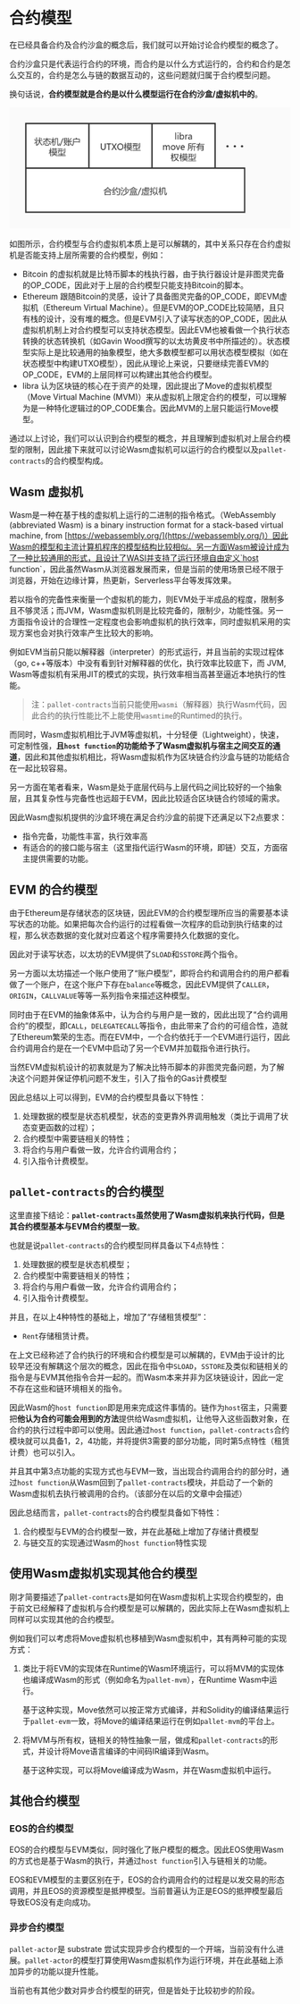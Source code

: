 # 合约模型
在已经具备合约及合约沙盒的概念后，我们就可以开始讨论合约模型的概念了。

合约沙盒只是代表运行合约的环境，而合约是以什么方式运行的，合约和合约是怎么交互的，合约是怎么与链的数据互动的，这些问题就归属于合约模型问题。

换句话说，**合约模型就是合约是以什么模型运行在合约沙盒/虚拟机中的**。

![](./imgs/model.jpg)

如图所示，合约模型与合约虚拟机本质上是可以解耦的，其中关系只存在合约虚拟机是否能支持上层所需要的合约模型，例如：

* Bitcoin 的虚拟机就是比特币脚本的栈执行器，由于执行器设计是非图灵完备的OP_CODE，因此对于上层的合约模型只能支持Bitcoin的脚本。
* Ethereum 跟随Bitcoin的灵感，设计了具备图灵完备的OP_CODE，即EVM虚拟机（Ethereum Virtual Machine）。但是EVM的OP_CODE比较简陋，且只有栈的设计，没有堆的概念。但是EVM引入了读写状态的OP_CODE，因此从虚拟机机制上对合约模型可以支持状态模型。因此EVM也被看做一个执行状态转换的状态转换机（如Gavin Wood撰写的以太坊黄皮书中所描述的）。状态模型实际上是比较通用的抽象模型，绝大多数模型都可以用状态模型模拟（如在状态模型中构建UTXO模型），因此从理论上来说，只要继续完善EVM的OP_CODE，EVM的上层同样可以构建出其他合约模型。
* libra 认为区块链的核心在于资产的处理，因此提出了Move的虚拟机模型（Move Virtual Machine (MVM)）来从虚拟机上限定合约的模型，可以理解为是一种特化逻辑过的OP_CODE集合。因此MVM的上层只能运行Move模型。

通过以上讨论，我们可以认识到合约模型的概念，并且理解到虚拟机对上层合约模型的限制，因此接下来就可以讨论Wasm虚拟机可以运行的合约模型以及`pallet-contracts`的合约模型构成。

## Wasm 虚拟机
Wasm是一种在基于栈的虚拟机上运行的二进制的指令格式。（WebAssembly (abbreviated Wasm) is a binary instruction format for a stack-based virtual machine, from [https://webassembly.org/](https://webassembly.org/)）因此Wasm的模型和主流计算机程序的模型结构比较相似。另一方面Wasm被设计成为了一种比较通用的形式，且设计了WASI并支持了运行环境自由定义`host function`，因此虽然Wasm从浏览器发展而来，但是当前的使用场景已经不限于浏览器，开始在边缘计算，热更新，Serverless平台等发挥效果。

若以指令的完备性来衡量一个虚拟机的能力，则EVM处于半成品的程度，限制多且不够灵活；而JVM，Wasm虚拟机则是比较完备的，限制少，功能性强。另一方面指令设计的合理性一定程度也会影响虚拟机的执行效率，同时虚拟机采用的实现方案也会对执行效率产生比较大的影响。

例如EVM当前只能以解释器（interpreter）的形式运行，并且当前的实现过程体（go, c++等版本）中没有看到针对解释器的优化，执行效率比较底下，而 JVM, Wasm等虚拟机有采用JIT的模式的实现，执行效率相当高甚至逼近本地执行的性能。

> 注：`pallet-contracts`当前只能使用`wasmi`（解释器）执行Wasm代码，因此合约的执行性能比不上能使用`wasmtime`的Runtimed的执行。

而同时，Wasm虚拟机相比于JVM等虚拟机，十分轻便（Lightweight），快速，可定制性强，**且`host function`的功能给予了Wasm虚拟机与宿主之间交互的通道**，因此和其他虚拟机相比，将Wasm虚拟机作为区块链合约沙盒与链的功能结合在一起比较容易。

另一方面在笔者看来，Wasm是处于底层代码与上层代码之间比较好的一个抽象层，且其复杂性与完备性也远超于EVM，因此比较适合区块链合约领域的需求。

因此Wasm虚拟机提供的沙盒环境在满足合约沙盒的前提下还满足以下2点要求：
* 指令完备，功能性丰富，执行效率高
* 有适合的的接口能与宿主（这里指代运行Wasm的环境，即链）交互，方面宿主提供需要的功能。

## EVM 的合约模型

由于Ethereum是存储状态的区块链，因此EVM的合约模型理所应当的需要基本读写状态的功能。如果把每次合约运行的过程看做一次程序的启动到执行结束的过程，那么状态数据的变化就对应着这个程序需要持久化数据的变化。

因此对于读写状态，以太坊的EVM提供了`SLOAD`和`SSTORE`两个指令。

另一方面以太坊描述一个账户使用了“账户模型”，即将合约和调用合约的用户都看做了一个账户，在这个账户下存在`balance`等概念，因此EVM提供了`CALLER`，`ORIGIN`，`CALLVALUE`等等一系列指令来描述这种模型。

同时由于在EVM的抽象体系中，认为合约与用户是一致的，因此出现了“合约调用合约”的模型，即`CALL`，`DELEGATECALL`等指令，由此带来了合约的可组合性，造就了Ethereum繁荣的生态。而在EVM中，一个合约依托于一个EVM进行运行，因此合约调用合约是在一个EVM中启动了另一个EVM并加载指令进行执行。

当然EVM虚拟机设计的初衷就是为了解决比特币脚本的非图灵完备问题，为了解决这个问题并保证停机问题不发生，引入了指令的Gas计费模型

因此总结以上可以得到，EVM的合约模型具备以下特性：

1. 处理数据的模型是状态机模型，状态的变更靠外界调用触发（类比于调用了状态变更函数的过程）；
2. 合约模型中需要链相关的特性；
3. 将合约与用户看做一致，允许合约调用合约；
4. 引入指令计费模型。

## `pallet-contracts`的合约模型

这里直接下结论：**`pallet-contracts`虽然使用了Wasm虚拟机来执行代码，但是其合约模型基本与EVM合约模型一致**。

也就是说`pallet-contracts`的合约模型同样具备以下4点特性：

1. 处理数据的模型是状态机模型；
2. 合约模型中需要链相关的特性；
3. 将合约与用户看做一致，允许合约调用合约；
4. 引入指令计费模型。

并且，在以上4种特性的基础上，增加了“存储租赁模型”：

* `Rent`存储租赁计费。

在上文已经称述了合约执行的环境和合约模型是可以解耦的，EVM由于设计的比较早还没有解耦这个层次的概念，因此在指令中`SLOAD`，`SSTORE`及类似和链相关的指令是与EVM其他指令合并一起的。而Wasm本来并非为区块链设计，因此一定不存在这些和链环境相关的指令。

因此Wasm的`host function`即是用来完成这件事情的。链作为`host`宿主，只需要把**他认为合约可能会用到的方法**提供给Wasm虚拟机，让他导入这些函数对象，在合约的执行过程中即可以使用。因此通过`host function`，`pallet-contracts`合约模块就可以具备1，2，4功能，并将提供3需要的部分功能，同时第5点特性（租赁计费）也可以引入。

并且其中第3点功能的实现方式也与EVM一致，当出现合约调用合约的部分时，通过`host function`从Wasm回到了`pallet-contracts`模块，并启动了一个新的Wasm虚拟机去执行被调用的合约。（该部分在以后的文章中会描述）

因此总结而言，`pallet-contracts`的合约模型具备如下特性：

1. 合约模型与EVM的合约模型一致，并在此基础上增加了存储计费模型
2. 与链交互的实现通过Wasm的`host function`特性实现

## 使用Wasm虚拟机实现其他合约模型

刚才简要描述了`pallet-contracts`是如何在Wasm虚拟机上实现合约模型的，由于前文已经解释了虚拟机与合约模型是可以解耦的，因此实际上在Wasm虚拟机上同样可以实现其他的合约模型。

例如我们可以考虑将Move虚拟机也移植到Wasm虚拟机中，其有两种可能的实现方式：
1. 类比于将EVM的实现体在Runtime的Wasm环境运行，可以将MVM的实现体也编译成Wasm的形式（例如命名为`pallet-mvm`），在Runtime Wasm中运行。

    基于这种实现，Move依然可以按正常方式编译，并和Solidity的编译结果运行于`pallet-evm`一致，将Move的编译结果运行在例如`pallet-mvm`的平台上。

2. 将MVM与所有权，链相关的特性抽象一层，做成和`pallet-contracts`的形式，并设计将Move语言编译的中间码IR编译到Wasm。

    基于这种实现，可以将Move编译成为Wasm，并在Wasm虚拟机中运行。

## 其他合约模型
### EOS的合约模型

EOS的合约模型与EVM类似，同时强化了账户模型的概念。因此EOS使用Wasm的方式也是基于Wasm的执行，并通过`host function`引入与链相关的功能。

EOS和EVM模型的主要区别在于，EOS的合约调用合约的过程是以发交易的形态调用，并且EOS的资源模型是抵押模型。当前普遍认为正是EOS的抵押模型最后导致EOS没有走向成功。

### 异步合约模型
`pallet-actor`是 substrate 尝试实现异步合约模型的一个开端，当前没有什么进展。`pallet-actor`的模型打算使用Wasm虚拟机作为运行环境，并在此基础上添加异步的功能以提升性能。

当前也有其他少数对异步合约模型的研究，但是皆处于比较初步的阶段。
